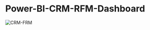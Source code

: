 # Power-BI-CRM-RFM-Dashboard


![CRM-FRM](https://github.com/hilxwang/Power-BI-CRM-RFM-Dashboard/assets/96967687/9f67475c-4cb2-48b7-bf83-17347f9cba06)
